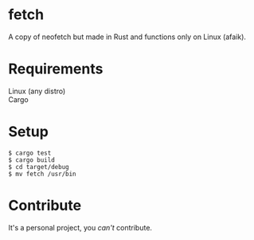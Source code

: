 # fetch
A copy of neofetch but made in Rust and functions only on Linux (afaik).

# Requirements
Linux (any distro) <br>
Cargo <br>

# Setup
```
$ cargo test
$ cargo build
$ cd target/debug
$ mv fetch /usr/bin 
```

# Contribute
It's a personal project, you *can't* contribute. 
